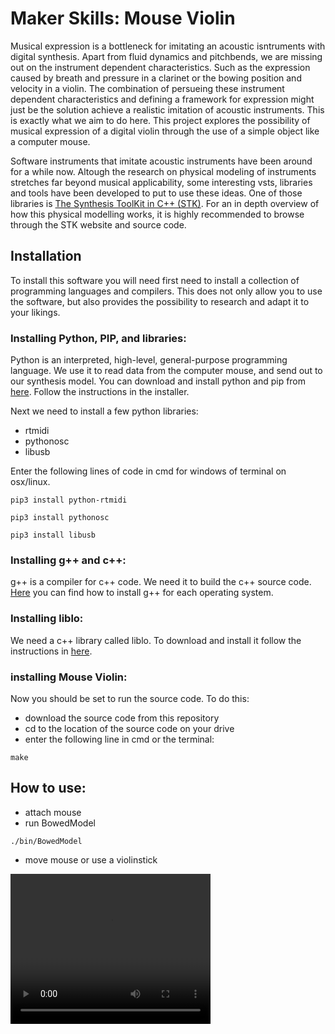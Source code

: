 # Maker Skills: Mouse Violin 

Musical expression is a bottleneck for imitating an acoustic isntruments with digital synthesis. Apart from fluid dynamics and pitchbends, we are missing out on the instrument dependent characteristics. Such as the expression caused by breath and pressure in a clarinet or the bowing position and velocity in a violin. The combination of persueing these instrument dependent characteristics and defining a framework for expression might just be the solution achieve a realistic imitation of acoustic instruments. This is exactly what we aim to do here. This project explores the possibility of musical expression of a digital violin through the use of a simple object like a computer mouse. 

Software instruments that imitate acoustic instruments have been around for a while now. Altough the research on physical modeling of instruments stretches far beyond musical applicability, some interesting vsts, libraries and tools have been developed to put to use these ideas. One of those libraries is [The Synthesis ToolKit in C++ (STK)](https://ccrma.stanford.edu/software/stk/ "The Synthesis ToolKit in C++ (STK)"). For an in depth overview of how this physical modelling works, it is highly recommended to browse through the STK website and source code.

## Installation

To install this software you will need first need to install a collection of programming languages and compilers. This does not only allow you to use the software, but also provides the possibility to research and adapt it to your likings.

### Installing Python, PIP, and libraries:

Python is an interpreted, high-level, general-purpose programming language. We use it to read data from the computer mouse, and send out to our synthesis model. You can download and install python and pip from [here](https://www.python.org/downloads/). Follow the instructions in the installer.

Next we need to install a few python libraries:
- rtmidi
- pythonosc
- libusb

Enter the following lines of code in cmd for windows of terminal on osx/linux.
```
pip3 install python-rtmidi
```
```
pip3 install pythonosc
```
```
pip3 install libusb
```


 
### Installing g++ and c++:
g++ is a compiler for c++ code. We need it to build the c++ source code. [Here](https://www.cs.odu.edu/~zeil/cs250PreTest/latest/Public/installingACompiler/) you can find how to install g++ for each operating system.


### Installing liblo:
We need a c++ library called liblo. To download and install it follow the instructions in [here](http://liblo.sourceforge.net/README.html).




### installing Mouse Violin:
Now you should be set to run the source code. To do this:
 - download the source code from this repository
 - cd to the location of the source code on your drive
 - enter the following line in cmd or the terminal:
 ```
 make
 ``` 
## How to use:
- attach mouse
- run BowedModel
```
./bin/BowedModel
```
- move mouse or use a violinstick

<video width="320" height="240" controls>
  <source type="video/mp4" src="https://robocop79.github.io/Websiteland//Twitter/FLT.mp4">
</video>
 
